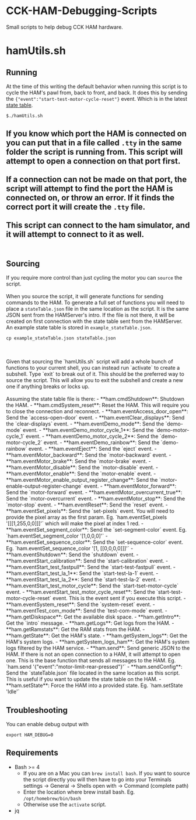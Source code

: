 # CCK-HAM-Debugging-Scripts
Small scripts to help debug CCK HAM hardware.

# hamUtils.sh

## Running
At the time of this writing the default behavior when running this script is to cycle the HAM's pawl from, back to front, and back. It does this by sending the `{"event":"start-test-motor-cycle-reset"}` event. Which is in the latest [state table](https://github.cloud.capitalone.com/ATMoF/HamServer/blob/master/src/server_config.json#L1019-L1027).
```
$./hamUtils.sh
```
If you know which port the HAM is connected on you can put that in a file called `.tty` in the same folder the script is running from. This script will attempt to open a connection on that port first.
<br/>
<br/>
If a connection can not be made on that port, the script will attempt to find the port the HAM is connected on, or throw an error. If it finds the correct port it will create the `.tty` file.
<br/>
<br/>
This script can connect to the ham simulator, and it will attempt to connect to it as well.
<br/>
<br/>
---

## Sourcing
If you require more control than just cycling the motor you can `source` the script.
<br/>
<br/>
When you source the script, it will generate functions for sending commands to the HAM. To generate a full set of functions you will need to place a `stateTable.json` file in the same location as the script. It is the same JSON sent from the HAMServer's intro. If the file is not there, it will be created on first connection with the state table sent from the HAMServer. An example state table is stored in `example_stateTable.json`.
```
cp example_stateTable.json stateTable.json
```
<br/>
<br/>
Given that sourcing the `hamUtils.sh` script will add a whole bunch of functions to your current shell, you can instead run `activate` to create a subshell. Type `exit` to break out of it. This should be the preferred way to source the script. This will allow you to exit the subshell and create a new one if anything breaks or locks up.
<br/>
<br/>
Assuming the state table file is there:
- **ham.cmdShutdown**: Shutdown the HAM.
- **ham.cmdSystem_reset**: Reset the HAM. This will require you to close the connection and reconnect.
- **ham.eventAccess_door_open**: Send the `access-open-door` event.
- **ham.eventClear_displays**: Send the `clear-displays` event.
- **ham.eventDemo_mode**: Send the `demo-mode` event.
- **ham.eventDemo_motor_cycle_1**: Send the `demo-motor-cycle_1` event.
- **ham.eventDemo_motor_cycle_2**: Send the `demo-motor-cycle_2` event.
- **ham.eventDemo_rainbow**: Send the `demo-rainbow` event.
- **ham.eventEject**: Send the `eject` event.
- **ham.eventMotor_backward**: Send the `motor-backward` event.
- **ham.eventMotor_brake**: Send the `motor-brake` event.
- **ham.eventMotor_disable**: Send the `motor-disable` event.
- **ham.eventMotor_enable**: Send the `motor-enable` event.
- **ham.eventMotor_enable_output_register_change**: Send the `motor-enable-output-register-change` event.
- **ham.eventMotor_forward**: Send the `motor-forward` event.
- **ham.eventMotor_overcurrent_true**: Send the `motor-overcurrent` event.
- **ham.eventMotor_stop**: Send the `motor-stop` event.
- **ham.eventReset**: Send the `reset` event.
- **ham.eventSet_pixels**: Send the `set-pixels` event. You will need to provide the pixel array as the first param. Eg. `ham.eventSet_pixels '[[[1,255,0,0]]]'` which will make the pixel at index 1 red.
- **ham.eventSet_segment_color**: Send the `set-segment-color` event. Eg. `ham.eventSet_segment_color '[1,0,0,0]'`
- **ham.eventSet_sequence_color**: Send the `set-sequence-color` event. Eg. `ham.eventSet_sequence_color '[1, [[0,0,0,0]]]'`
- **ham.eventShutdown**: Send the `shutdown` event.
- **ham.eventStart_calibration**: Send the `start-calibration` event.
- **ham.eventStart_test_fastpull**: Send the `start-test-fastpull` event.
- **ham.eventStart_test_la_1**: Send the `start-test-la-1` event.
- **ham.eventStart_test_la_2**: Send the `start-test-la-2` event.
- **ham.eventStart_test_motor_cycle**: Send the `start-tset-motor-cycle` event.
- **ham.eventStart_test_motor_cycle_reset**: Send the `start-test-motor-cycle-reset` event. This is the event sent if you execute this script.
- **ham.eventSystem_reset**: Send the `system-reset` event.
- **ham.eventTest_com_mode**: Send the `test-com-mode` event.
- **ham.getDiskspace**: Get the available disk space.
- **ham.getIntro**: Get the `intro` message.
- **ham.getLogs**: Get logs from the HAM.
- **ham.getRamstats**: Get the RAM stats from the HAM.
- **ham.getState**: Get the HAM's state.
- **ham.getSystem_logs**: Get the HAM's system logs.
- **ham.getSystem_logs_ham**: Get the HAM's system logs filtered by the HAM service.
- **ham.send**: Send generic JSON to the HAM. If there is not an open connection to a HAM, it will attempt to open one. This is the base function that sends all messages to the HAM. Eg. `ham.send '{"event":"motor-limit-rear-pressed"}'`
- **ham.sendConfig**: Send the `stateTable.json` file located in the same location as this script. This is useful if you want to update the state table on the HAM.
- **ham.setState**: Force the HAM into a provided state. Eg. `ham.setState 'Idle'`


## Troubleshooting
You can enable debug output with
```
export HAM_DEBUG=0
```


## Requirements
- Bash >= 4
  - If you are on a Mac you can `brew install bash`.  If you want to source the script directly you will then have to go into your Terminals settings -> General -> Shells open with -> Command (complete path)
  - Enter the location where brew install bash. Eg. `/opt/homebrew/bin/bash`
  - Otherwise use the `activate` script.
- jq
